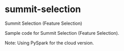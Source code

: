 # summit-selection
Summit Selection (Feature Selection)

Sample code for Summit Selection (Feature Selection).


Note: Using PySpark for the cloud version.
